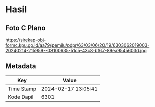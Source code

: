 # Hasil

## Foto C Plano

https://sirekap-obj-formc.kpu.go.id/aa79/pemilu/pdpr/63/03/06/20/19/6303062019003-20240214-215959--03100635-51c5-43c8-bf67-89ea9545603d.jpg


## Metadata

| Key        | Value               |
| ---------- | ------------------- |
| Time Stamp | 2024-02-17 13:05:41 |
| Kode Dapil | 6301                |



